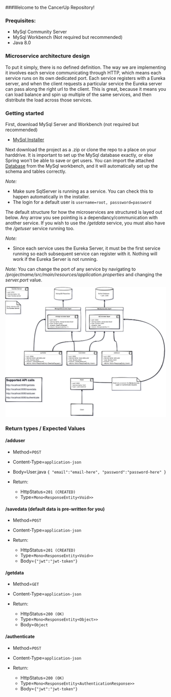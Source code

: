 
###Welcome to the CancerUp Repository!

### Prequisites:
- MySql Community Server
- MySql Workbench (Not required but recommended)
- Java 8.0


### Microservice architecture design
To put it simply, there is no defined definition. 
The way we are implementing it involves each service communicating through HTTP, which means each service runs on its own dedicated port.
Each service registers with a Eureka server, and when the client requests a particular service the Eureka server can pass along the right url to the client.
This is great, because it means you can load balance and spin up multiple of the same services, and then distribute the load across those services.

### Getting started
First, download MySql Server and Workbench (not required but recommended)
- [MySql Installer](https://dev.mysql.com/downloads/installer/)

Next download the project as a .zip or clone the repo to a place on your harddrive.
It is important to set up the MySql database exactly, or else Spring won't be able to save or get users.
You can import the attached [Database](test-database.sql) from the MySql workbench, and it will automatically set up the schema and tables correctly.

*Note:*
- Make sure SqlServer is running as a service. You can check this to happen automatically in the installer.
- The login for a default user is `username=root, passsword=password`

The default structure for how the microservices are structured is layed out below. Any arrow you see pointing is a dependancy/communication with another service.
If you wish to use the */getdata* service, you must also have the */getuser* service running too.

*Note:*
- Since each service uses the Eureka Server, it must be the first service running so each subsequent service can register with it. Nothing will work if the Eureka Server is not running.

*Note:* You can change the port of any service by navigating to */projectname/src/main/resources/application.properties* and changing the *server.port* value.


![Architecture](MicroServiceArch.png)


### Return types / Expected Values
#### /adduser
- Method=`POST`
- Content-Type=`application-json`
- Body=User.java
`{
  "email":"email-here",
  "password":"password-here"
  }`

- Return:
    - HttpStatus=`201 (CREATED)`
    - Type=`Mono<ResponseEntity<Void>>`

#### /savedata (default data is pre-written for you)
- Method=`POST`
- Content-Type=`application-json`
  
- Return:
    - HttpStatus=`201 (CREATED)`
    - Type=`Mono<ResponseEntity<Void>>`
    - Body=`{"jwt":"jwt-token"}`

#### /getdata
- Method=`GET`
- Content-Type=`application-json`
  
- Return:
    - HttpStatus=`200 (OK)`
    - Type=`Mono<ResponseEntity<Object>>`
    - Body=`Object`

#### /authenticate
- Method=`POST`
- Content-Type=`application-json`

- Return:
  - HttpStatus=`200 (OK)`
  - Type=`Mono<ResponseEntity<AuthenticationResponse>>`
  - Body=`{"jwt":"jwt-token"}`
